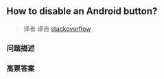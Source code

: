 ## How to disable an Android button?

> 译者 译自 [stackoverflow](http://stackoverflow.com/questions/4384890/how-to-disable-an-android-button) 

### 问题描述 

### 高票答案 

